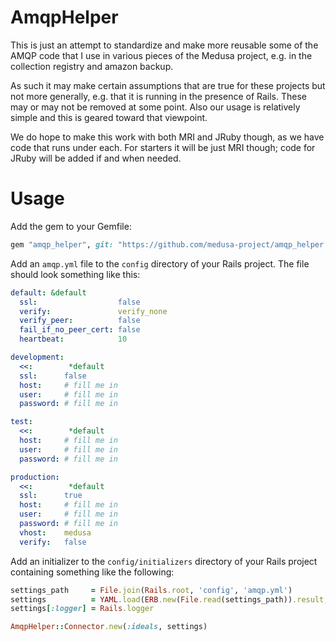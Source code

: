 # AmqpHelper

This is just an attempt to standardize and make more reusable some
of the AMQP code that I use in various pieces of the Medusa project,
e.g. in the collection registry and amazon backup.  

As such it may make certain assumptions that are true for these 
projects but not more generally, e.g. that it is running in the 
presence of Rails. These may or may not be removed at some point.
Also our usage is relatively simple and this is geared toward that
viewpoint.

We do hope to make this work with both MRI and JRuby though, as
we have code that runs under each. For starters it will be just MRI
though; code for JRuby will be added if and when needed. 

# Usage

Add the gem to your Gemfile:

```ruby
gem "amqp_helper", git: "https://github.com/medusa-project/amqp_helper.git"
```

Add an  `amqp.yml` file to the `config` directory of your Rails project. The
file should look something like this:

```yaml
default: &default
  ssl:                  false
  verify:               verify_none
  verify_peer:          false
  fail_if_no_peer_cert: false
  heartbeat:            10

development:
  <<:        *default
  ssl:      false
  host:     # fill me in
  user:     # fill me in
  password: # fill me in

test:
  <<:        *default
  host:     # fill me in
  user:     # fill me in
  password: # fill me in

production:
  <<:        *default
  ssl:      true
  host:     # fill me in
  user:     # fill me in
  password: # fill me in
  vhost:    medusa
  verify:   false
```

Add an initializer to the `config/initializers` directory of your Rails project
containing something like the following:

```ruby
settings_path     = File.join(Rails.root, 'config', 'amqp.yml')
settings          = YAML.load(ERB.new(File.read(settings_path)).result, aliases: true)[Rails.env]
settings[:logger] = Rails.logger

AmqpHelper::Connector.new(:ideals, settings)
```
